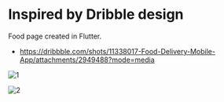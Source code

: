 # Inspired by Dribble design
Food page created in Flutter.

- https://dribbble.com/shots/11338017-Food-Delivery-Mobile-App/attachments/2949488?mode=media

![1](https://user-images.githubusercontent.com/61762281/192990935-7fe4ea45-5613-4dc0-aa3a-290594e60b1c.jpg)

![2](https://user-images.githubusercontent.com/61762281/192990953-9d5a5fa4-dc03-431d-a821-65ef7d7dfe54.jpg)
